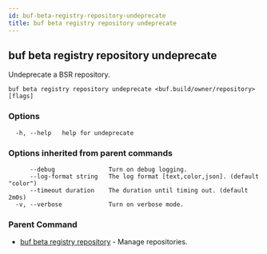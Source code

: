 ```yaml
---
id: buf-beta-registry-repository-undeprecate
title: buf beta registry repository undeprecate
---
```

## buf beta registry repository undeprecate

Undeprecate a BSR repository.

```
buf beta registry repository undeprecate <buf.build/owner/repository> [flags]
```

### Options

```
  -h, --help   help for undeprecate
```

### Options inherited from parent commands

```
      --debug               Turn on debug logging.
      --log-format string   The log format [text,color,json]. (default "color")
      --timeout duration    The duration until timing out. (default 2m0s)
  -v, --verbose             Turn on verbose mode.
```

### Parent Command

* [buf beta registry repository](buf-beta-registry-repository.md)	 - Manage repositories.
